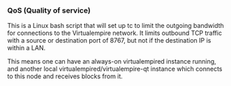 ### QoS (Quality of service) ###

This is a Linux bash script that will set up tc to limit the outgoing bandwidth for connections to the Virtualempire network. It limits outbound TCP traffic with a source or destination port of 8767, but not if the destination IP is within a LAN.

This means one can have an always-on virtualempired instance running, and another local virtualempired/virtualempire-qt instance which connects to this node and receives blocks from it.
